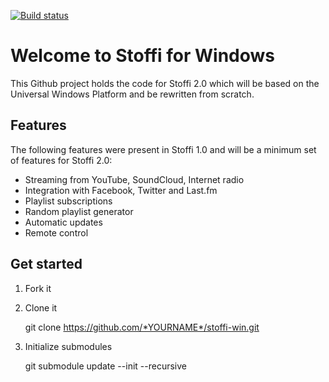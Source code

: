 [![Build status](https://ci.appveyor.com/api/projects/status/w4pfwhs2rgv2yj05?svg=true)](https://ci.appveyor.com/project/ephracis/stoffi-win)

Welcome to Stoffi for Windows
=============================

This Github project holds the code for Stoffi 2.0 which will be based on the
Universal Windows Platform and be rewritten from scratch.

Features
--------

The following features were present in Stoffi 1.0 and will be a minimum set of
features for Stoffi 2.0:

* Streaming from YouTube, SoundCloud, Internet radio
* Integration with Facebook, Twitter and Last.fm
* Playlist subscriptions
* Random playlist generator
* Automatic updates
* Remote control

Get started
-----------

  1. Fork it
  2. Clone it
  
        git clone https://github.com/*YOURNAME*/stoffi-win.git

  3. Initialize submodules
  
        git submodule update --init --recursive
